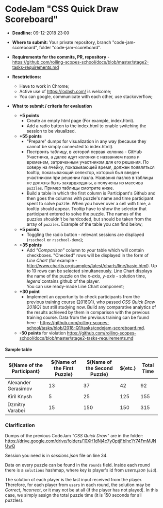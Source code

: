 # CodeJam "CSS Quick Draw Scoreboard"

- **Deadline:** 09-12-2018 23:00
- **Where to submit:** Your private repository, branch "code-jam-scoreboard", folder "code-jam-scoreboard".
- **Requirements for the commits, PR, repository** - https://github.com/rolling-scopes-school/docs/blob/master/stage2-tasks-requirements.md 

- **Resctrictions:**
    - Have to work in Chrome;
    - Active use of https://lodash.com/ is welcome;
    - You can google, communicate with each other, use stackoverflow;

- **What to submit / criteria for evaluation**
    - **+5 points**
      - Create an empty html page (For example, index.html).
      - Add a radio button to the index.html to enable switching the session to be visualized.
    - **+55 points**
      - "Prepare" dumps for visualization in any way (because they cannot be simply connected to index.html).
      - Построить таблицу, в которой первая колонка - GitHub Участника, а далее идут колонки с названием пазла и временем, затраченным участником для его решения. По ховеру на ячейку, показывающей время, должен появляться tooltip, показывающий селектор, который был введен участником при решении пазла. Названия пазлов в таблицы не должны быть захардкоданы, а получены из массива  `puzzles`. Пример таблицы смотрите ниже.
      - Build a table in which the first column is Participant's Github and then goes the columns with puzzle's name and time participant spent to solve puzzle. When you hover over a cell with time, a tooltip should appear. Tooltip have to show the selector that participant entered to solve the puzzle. The names of the puzzles shouldn't be hardcoded, but should be taken from the array of `puzzles`. Example of the table you can find below;
    - **+5 points**
      - Toggling the radio button - relevant sessions are displayed (`rsschool` or `rsschool-demo`);
    - **+35 points**
      - Add *"Comparison"* column to your table which will contain checkboxes. "Checked" rows will be displayed in the form of *Line Chart* (for example - http://www.chartjs.org/samples/latest/charts/line/basic.html). Up to 10 rows can be selected simultaneously. Line Chart displays the name of the puzzle on the *x-axis*, *y-axis* - solution time, *legend* contains github of the player.  
      You can use ready-made Line Chart component;
    - **+30 point**
      - Implement an opportunity to check participants from the previous training course (2018Q1), who passed *CSS Quick Draw 2018Q1* but still studying now. Build any comparative analytics of the results achieved by them in comparison with the previous training course. Data from the previous training can be found here - https://github.com/rolling-scopes-school/tasks/blob/2018-Q1/tasks/codejam-scoreboard.md.
    - **-50 points** for violation https://github.com/rolling-scopes-school/docs/blob/master/stage2-tasks-requirements.md 

#### Sample table

|${Name of the Participant} | ${Name of the First Puzzle} | ${Name of the Second Puzzle} | ${etc.} | Total Time |
|-----------|-------------|-------------|-------------|-------------|
| Alexander Gerasimov | 13 | 37 | 42 | 92 |
| Kiril Knysh | 5 | 25 | 125 | 155 |
| Dzmitry Varabei | 15 | 150 | 150 | 315 |  

### Clarification

Dumps of the previous CodeJam *"CSS Quick Draw"* are in the folder:
https://drive.google.com/drive/folders/10XH1dNj4c7yOptjFblhc1Y74FmMJNUwQ  

Session you need is in *sessions.json* file on line 34.  

Data on every puzzle can be found in the `rounds` field. Inside each round there is a `solutions` hashmap, where key is player's id from *users.json* (`uid`).  

The solution of each player is the last input received from the player.
Therefore, for each player from `users` in each round, the solution may be *Correct*, *Incorrect*, or it may not be at all (if the player has not played). In this case, we simply assign the total puzzle time (it is 150 seconds for all puzzles).

